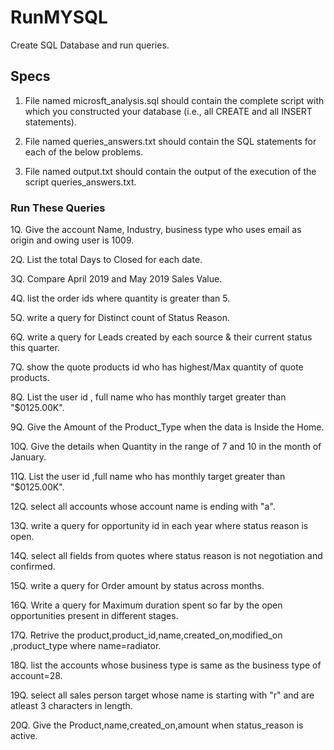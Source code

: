 # RunMYSQL
Create SQL Database and run queries.

Specs
--------


1. File named microsft_analysis.sql should contain the complete script with which you constructed your database (i.e., all CREATE and all INSERT statements).

2. File named queries_answers.txt should contain the SQL statements for each of the below problems.

3. File named output.txt should contain the output of the execution of the script
queries_answers.txt.


###  Run These Queries

1Q.   Give the account Name, Industry, business type who uses email as origin  and owing user is 1009.

2Q.   List the total Days to Closed for each date.

3Q.   Compare April 2019 and May 2019 Sales Value.

4Q.   list the order ids where quantity is greater than 5.

5Q.   write a query for Distinct count of Status Reason.

6Q.   write a query for Leads created by each source & their current status this quarter.

7Q.   show the quote products id who has highest/Max quantity of quote products.

8Q.   List the user id , full name who has monthly target greater than "$0125.00K".

9Q.   Give the Amount  of the Product_Type when the data is Inside the Home.

10Q.  Give the details when Quantity in the range of 7 and 10 in the month of January.

11Q.  List the user id ,full name who has monthly target greater than "$0125.00K".

12Q.  select all accounts whose account name is ending with "a".

13Q.  write a query for opportunity id  in each year where status reason is open.

14Q.  select all fields from quotes where status reason is not negotiation and confirmed.

15Q.  write a query for Order amount by status across months.

16Q.  Write a query for Maximum duration spent so far by the open opportunities present in different stages.

17Q.  Retrive the product,product_id,name,created_on,modified_on ,product_type where name=radiator.

18Q.  list the accounts whose business type is same as the business type of account=28.

19Q.  select all sales person target whose name is starting with "r" and are atleast 3 characters in length.

20Q.  Give the Product,name,created_on,amount when status_reason is active.
